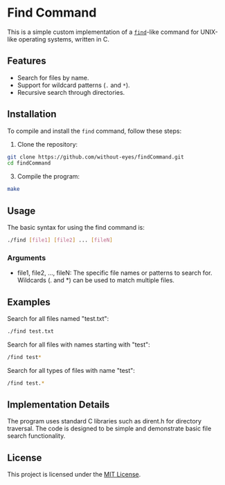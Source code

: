 # Find Command
This is a simple custom implementation of a [`find`](https://en.wikipedia.org/wiki/Find_(Unix))-like command for UNIX-like operating systems, written in C.


## Features
- Search for files by name.
- Support for wildcard patterns (`.` and `*`).
- Recursive search through directories.


## Installation
To compile and install the `find` command, follow these steps:
1. Clone the repository:
```bash
git clone https://github.com/without-eyes/findCommand.git
cd findCommand
```
3. Compile the program:
```bash
make
```


## Usage
The basic syntax for using the find command is:
```bash
./find [file1] [file2] ... [fileN]
```


### Arguments
- file1, file2, ..., fileN: The specific file names or patterns to search for. Wildcards (. and *) can be used to match multiple files.

## Examples
Search for all files named "test.txt":
```bash
./find test.txt
```
Search for all files with names starting with "test":
```bash
/find test*
```
Search for all types of files with name "test":
```bash
/find test.*
```


## Implementation Details
The program uses standard C libraries such as dirent.h for directory traversal.
The code is designed to be simple and demonstrate basic file search functionality.


## License
This project is licensed under the [MIT License](LICENSE).
